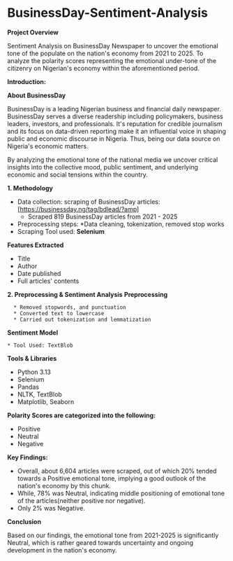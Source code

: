 # BusinessDay-Sentiment-Analysis

**Project Overview**

Sentiment Analysis on BusinessDay Newspaper to uncover the emotional tone of the populate on the nation's economy from 2021 to 2025. To analyze the polarity scores representing the emotional under-tone of the citizenry on Nigerian's economy within the aforementioned period.

**Introduction:**

**About BusinessDay**

BusinessDay is a leading Nigerian business and financial daily newspaper. BusinessDay serves a diverse readership including policymakers, business leaders, investors, and professionals. It's reputation for credible journalism and its focus on data-driven reporting make it an influential voice in shaping public and economic discourse in Nigeria. Thus, being our data source on Nigeria's economic matters.

By analyzing the emotional tone of the national media we uncover critical insights into the collective mood, public sentiment, and underlying economic and social tensions within the country.

**1. Methodology**
* Data collection: scraping of BusinessDay articles:[https://businessday.ng/tag/bdlead/?amp]
  * Scraped 819 BusinessDay articles from 2021 - 2025
* Preprocessing steps:
  *Data cleaning, tokenization, removed stop works
* Scraping Tool used: **Selenium**
  
**Features Extracted**
   * Title
   * Author
   * Date published
   * Full articles' contents

 **2. Preprocessing & Sentiment Analysis**
    **Preprocessing**
    
      * Removed stopwords, and punctuation
      * Converted text to lowercase
      * Carried out tokenization and lemmatization
      
 **Sentiment Model**
 
    * Tool Used: TextBlob
      
 **Tools & Libraries**
   * Python 3.13
   * Selenium
   * Pandas
   * NLTK, TextBlob
   * Matplotlib, Seaborn
     
  **Polarity Scores are categorized into the following:**
 
   * Positive
   * Neutral
   * Negative

**Key Findings:**
 * Overall, about 6,604 articles were scraped, out of which 20% tended towards a Positive emotional tone, implying a good outlook of the nation's economy by this chunk.
 * While, 78% was Neutral, indicating middle positioning of emotional tone of the articles(neither positive nor negative).
 * Only 2% was Negative.

**Conclusion**

  Based on our findings, the emotional tone from 2021-2025 is significantly Neutral, which is rather geared towards uncertainty and ongoing development in the nation's economy.
  
